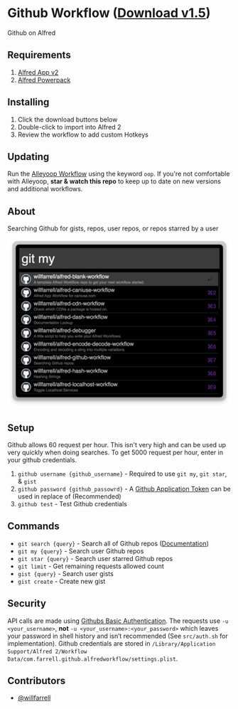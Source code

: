 Github Workflow ([Download v1.5](https://raw.github.com/willfarrell/alfred-github-workflow/master/Github.alfredworkflow))
=====================

Github on Alfred

## Requirements
1. [Alfred App v2](http://www.alfredapp.com/#download)
1. [Alfred Powerpack](https://buy.alfredapp.com/)

## Installing
1. Click the download buttons below
2. Double-click to import into Alfred 2
3. Review the workflow to add custom Hotkeys

## Updating
Run the [Alleyoop Workflow](http://www.alfredforum.com/topic/1582-alleyoop-update-alfred-workflows/) using the keyword `oop`. If you're not comfortable with Alleyoop, **star & watch this repo** to keep up to date on new versions and additional workflows.

## About
Searching Github for gists, repos, user repos, or repos starred by a user

![alt text][my]

## Setup
Github allows 60 request per hour. This isn't very high and can be used up very quickly when doing searches. To get 5000 request per hour, enter in your github credentials.

1. `github username {github_username}` - Required to use `git my`, `git star`, & `gist`
1. `github password {github_passowrd}` - A [Github Application Token](https://help.github.com/articles/creating-an-access-token-for-command-line-use#creating-a-token) can be used in replace of (Recommended)
1. `github test` - Test Github credentials

## Commands
- `git search {query}` - Search all of Github repos ([Documentation](https://help.github.com/articles/searching-repositories))
- `git my {query}` - Search user Github repos
- `git star {query}` - Search user starred Github repos
- `git limit` - Get remaining requests allowed count
- `gist {query}` - Search user gists
- `gist create` - Create new gist

## Security
API calls are made using [Githubs Basic Authentication](http://developer.github.com/guides/getting-started/#authentication). The requests use `-u <your_username>`, **not** `-u <your_username>:<your_password>` which leaves your password in shell history and isn’t recommended (See `src/auth.sh` for implementation). Github credentials are stored in `/Library/Application Support/Alfred 2/Workflow Data/com.farrell.github.alfredworkflow/settings.plist`.

## Contributors
- [@willfarrell](https://github.com/willfarrell)

[my]: ./screenshots/my.png "Github Workflow"